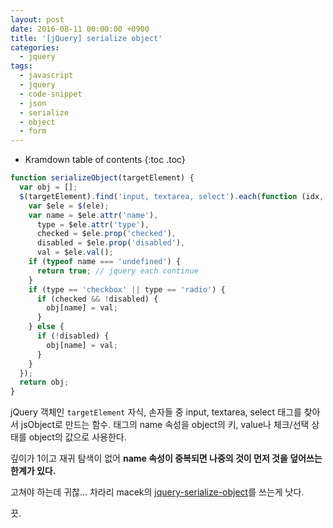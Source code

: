 ```yaml
---
layout: post
date: 2016-08-11 00:00:00 +0900
title: '[jQuery] serialize object'
categories:
  - jquery
tags:
  - javascript
  - jquery
  - code-snippet
  - json
  - serialize
  - object
  - form
---
```


* Kramdown table of contents
{:toc .toc}

```js
function serializeObject(targetElement) {
  var obj = [];
  $(targetElement).find('input, textarea, select').each(function (idx, ele) {
    var $ele = $(ele);
    var name = $ele.attr('name'),
      type = $ele.attr('type'),
      checked = $ele.prop('checked'),
      disabled = $ele.prop('disabled'),
      val = $ele.val();
    if (typeof name === 'undefined') {
      return true; // jquery each continue
    }
    if (type == 'checkbox' || type == 'radio') {
      if (checked && !disabled) {
        obj[name] = val;
      }
    } else {
      if (!disabled) {
        obj[name] = val;
      }
    }
  });
  return obj;
}
```

jQuery 객체인 `targetElement` 자식, 손자들 중 input, textarea, select 태그를 찾아서 jsObject로 만드는 함수. 태그의 name 속성을 object의 키, value나 체크/선택 상태를 object의 값으로 사용한다.

깊이가 1이고 재귀 탐색이 없어 **name 속성이 중복되면 나중의 것이 먼저 것을 덮어쓰는 한계가 있다.**

고쳐야 하는데 귀찮... 차라리 macek의 [jquery-serialize-object](https://github.com/macek/jquery-serialize-object)를 쓰는게 낫다.

끗.
